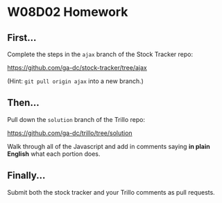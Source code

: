 # W08D02 Homework

## First...

Complete the steps in the `ajax` branch of the Stock Tracker repo:

https://github.com/ga-dc/stock-tracker/tree/ajax

(Hint: `git pull origin ajax` into a new branch.)

## Then...

Pull down the `solution` branch of the Trillo repo:

https://github.com/ga-dc/trillo/tree/solution

Walk through all of the Javascript and add in comments saying **in plain English** what each portion does.

## Finally...

Submit both the stock tracker and your Trillo comments as pull requests.
